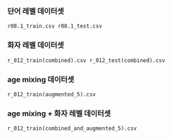 ### 단어 레벨 데이터셋
`
    r08.1_train.csv
    r08.1_test.csv
`

### 화자 레벨 데이터셋
`
    r_012_train(combined).csv
    r_012_test(combined).csv
`

### age mixing  데이터셋
`
    r_012_train(augmented_5).csv
`

### age mixing + 화자 레벨 데이터셋
`
    r_012_train(combined_and_augmented_5).csv
`